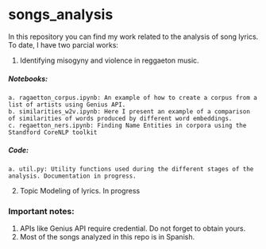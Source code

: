 # songs_analysis

In this repository you can find my work related to the analysis of song lyrics. To date, I have two parcial works: 
1. Identifying misogyny and violence in reggaeton music. 
  ##### Notebooks:
    a. ragaetton_corpus.ipynb: An example of how to create a corpus from a list of artists using Genius API.
    b. similarities_w2v.ipynb: Here I present an example of a comparison of similarities of words produced by different word embeddings.
    c. regaetton_ners.ipynb: Finding Name Entities in corpora using the Standford CoreNLP toolkit
  ##### Code:
    a. util.py: Utility functions used during the different stages of the analysis. Documentation in progress.
2. Topic Modeling of lyrics.
  In progress
  
### Important notes:
  1. APIs like Genius API require credential. Do not forget to obtain yours.
  2. Most of the songs analyzed in this repo is in Spanish.
  
